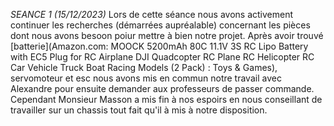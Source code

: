 *SEANCE 1 (15/12/2023)*
Lors de cette séance nous avons activement continuer les recherches (démarrées aupréalable) concernant les pièces dont nous  avons besoon poiur mettre à bien notre projet.
Après avoir trouvé [batterie](Amazon.com: MOOCK 5200mAh 80C 11.1V 3S RC Lipo Battery with EC5 Plug for RC Airplane DJI Quadcopter RC Plane RC Helicopter RC Car Vehicle Truck Boat Racing Models (2 Pack) : Toys & Games), servomoteur et esc nous avons mis en commun notre travail avec Alexandre pour ensuite demander aux professeurs de passer commande.
Cependant Monsieur Masson a mis fin à nos espoirs en nous conseillant de travailler sur un chassis tout fait qu'il à mis à notre disposition.
